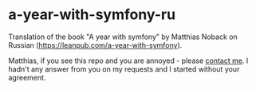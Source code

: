 # a-year-with-symfony-ru

Translation of the book "A year with symfony" by Matthias Noback on Russian (https://leanpub.com/a-year-with-symfony).

Matthias, if you see this repo and you are annoyed - please [contact me](dmitry.bykadorov@gmail.com). I hadn't any answer from you on my requests and I started without your agreement.
